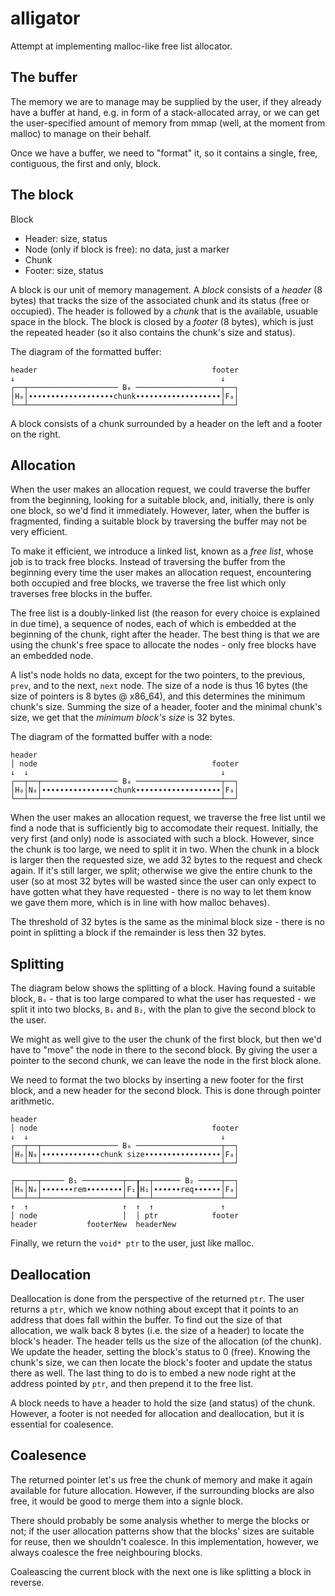# alligator

Attempt at implementing malloc-like free list allocator.

## The buffer

The memory we are to manage may be supplied by the user, if they already have a buffer at hand, e.g. in form of a stack-allocated array, or we can get the user-specified amount of memory from mmap (well, at the moment from malloc) to manage on their behalf.

Once we have a buffer, we need to "format" it, so it contains a single, free, contiguous, the first and only, block.

## The block

Block
- Header: size, status
- Node (only if block is free): no data, just a marker
- Chunk
- Footer: size, status

A block is our unit of memory management. A *block* consists of a *header* (8 bytes) that tracks the size of the associated chunk and its status (free or occupied). The header is followed by a *chunk* that is the available, usuable space in the block. The block is closed by a *footer* (8 bytes), which is just the repeated header (so it also contains the chunk's size and status).

The diagram of the formatted buffer:

```
header                                       footer
↓                                              ↓
┌──┬──────────────────── B₀ ───────────────────┬──┐
│H₀│∙∙∙∙∙∙∙∙∙∙∙∙∙∙∙∙∙∙∙chunk∙∙∙∙∙∙∙∙∙∙∙∙∙∙∙∙∙∙∙│F₀│
└──┴───────────────────────────────────────────┴──┘
```

A block consists of a chunk surrounded by a header on the left and a footer on the right.

## Allocation

When the user makes an allocation request, we could traverse the buffer from the beginning, looking for a suitable block, and, initially, there is only one block, so we'd find it immediately. However, later, when the buffer is fragmented, finding a suitable block by traversing the buffer may not be very efficient.

To make it efficient, we introduce a linked list, known as a *free list*, whose job is to track free blocks. Instead of traversing the buffer from the beginning every time the user makes an allocation request, encountering both occupied and free blocks, we traverse the free list which only traverses free blocks in the buffer.

The free list is a doubly-linked list (the reason for every choice is explained in due time), a sequence of nodes, each of which is embedded at the beginning of the chunk, right after the header. The best thing is that we are using the chunk's free space to allocate the nodes - only free blocks have an embedded node.

A list's node holds no data, except for the two pointers, to the previous, `prev`, and to the next, `next` node. The size of a node is thus 16 bytes (the size of pointers is 8 bytes @ x86_64), and this determines the minimum chunk's size. Summing the size of a header, footer and the minimal chunk's size, we get that the *minimum block's size* is 32 bytes.

The diagram of the formatted buffer with a node:

```
header
│ node                                       footer
↓  ↓                                           ↓
┌──┬──┬───────────────── B₀ ───────────────────┬──┐
│H₀│N₀│∙∙∙∙∙∙∙∙∙∙∙∙∙∙∙∙chunk∙∙∙∙∙∙∙∙∙∙∙∙∙∙∙∙∙∙∙│F₀│
└──┴──┴────────────────────────────────────────┴──┘
```

When the user makes an allocation request, we traverse the free list until we find a node that is sufficiently big to accomodate their request. Initially, the very first (and only) node is associated with such a block. However, since the chunk is too large, we need to split it in two. When the chunk in a block is larger then the requested size, we add 32 bytes to the request and check again. If it's still larger, we split; otherwise we give the entire chunk to the user (so at most 32 bytes will be wasted since the user can only expect to have gotten what they have requested - there is no way to let them know we gave them more, which is in line with how malloc behaves).

The threshold of 32 bytes is the same as the minimal block size - there is no point in splitting a block if the remainder is less then 32 bytes.

## Splitting

The diagram below shows the splitting of a block. Having found a suitable block, `B₀` - that is too large compared to what the user has requested - we split it into two blocks, `B₁` and `B₂`, with the plan to give the second block to the user.

We might as well give to the user the chunk of the first block, but then we'd have to "move" the node in there to the second block. By giving the user a pointer to the second chunk, we can leave the node in the first block alone.

We need to format the two blocks by inserting a new footer for the first block, and a new header for the second block. This is done through pointer arithmetic.

```
header
│ node                                       footer
↓  ↓                                           ↓
┌──┬──┬───────────────── B₀ ───────────────────┬──┐
│H₀│N₀│∙∙∙∙∙∙∙∙∙∙∙∙∙chunk size∙∙∙∙∙∙∙∙∙∙∙∙∙∙∙∙∙│F₀│
└──┴──┴────────────────────────────────────────┴──┘

┌──┬──┬───── B₁ ─────────┬──┰──┬────── B₂ ─────┬──┐
│H₀│N₀│∙∙∙∙∙∙∙rem∙∙∙∙∙∙∙∙│F₁┃H₁│∙∙∙∙∙∙req∙∙∙∙∙∙│F₀│
└──┴──┴──────────────────┴──┸──┴───────────────┴──┘
↑  ↑                     ↑  ↑  ↑               ↑
│ node                   │  │ ptr            footer
header           footerNew  headerNew
```

Finally, we return the `void* ptr` to the user, just like malloc.

## Deallocation

Deallocation is done from the perspective of the returned `ptr`. The user returns a `ptr`, which we know nothing about except that it points to an address that does fall within the buffer. To find out the size of that allocation, we walk back 8 bytes (i.e. the size of a header) to locate the block's header. The header tells us the size of the allocation (of the chunk). We update the header, setting the block's status to 0 (free). Knowing the chunk's size, we can then locate the block's footer and update the status there as well. The last thing to do is to embed a new node right at the address pointed by `ptr`, and then prepend it to the free list.

A block needs to have a header to hold the size (and status) of the chunk. However, a footer is not needed for allocation and deallocation, but it is essential for coalesence.

## Coalesence

The returned pointer let's us free the chunk of memory and make it again available for future allocation. However, if the surrounding blocks are also free, it would be good to merge them into a signle block.

There should probably be some analysis whether to merge the blocks or not; if the user allocation patterns show that the blocks' sizes are suitable for reuse, then we shouldn't coalesce. In this implementation, however, we always coalesce the free neighbouring blocks.

Coaleascing the current block with the next one is like splitting a block in reverse.
